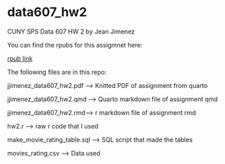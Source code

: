 # data607_hw2
CUNY SPS Data 607 HW 2 by Jean Jimenez

You can find the rpubs for this assigmnet here: 

[rpub link](http://rpubs.com/sleepysloth12/1079751)  



The following files are in this repo:  

jjimenez_data607_hw2.pdf --> Knitted PDF of assignment from quarto

jjimenez_data607_hw2.qmd --> Quarto markdown file of assignment qmd 

jjimenez_data607_hw2.rmd--> r markdown file of assignment rmd

hw2.r --> raw r code that I used

make_movie_rating_table.sql --> SQL script that made the tables

movies_rating.csv --> Data used
